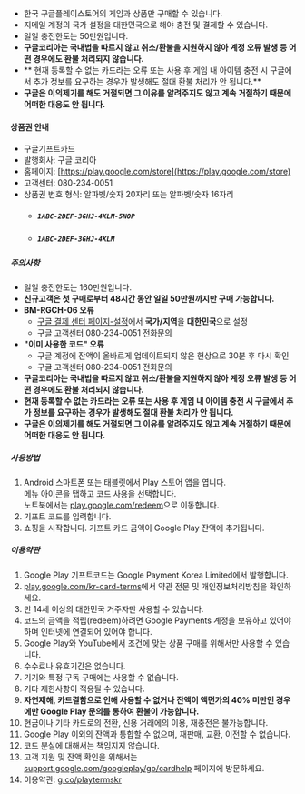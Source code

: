 * 한국 구글플레이스토어의 게임과 상품만 구매할 수 있습니다.
* 지메일 계정의 국가 설정을 대한민국으로 해야 충전 및 결제할 수 있습니다.
* 일일 충전한도는 50만원입니다.
* **구글코리아는 국내법을 따르지 않고 취소/환불을 지원하지 않아 계정 오류 발생 등 어떤 경우에도 환불 처리되지 않습니다.**
* ** 현재 등록할 수 없는 카드라는 오류 또는 사용 후 게임 내 아이템 충전 시 구글에서 추가 정보를 요구하는 경우가 발생해도 절대 환불 처리가 안 됩니다.**
* **구글은 이의제기를 해도 거절되면 그 이유를 알려주지도 않고 계속 거절하기 때문에 어떠한 대응도 안 됩니다.**

#### 상품권 안내

* 구글기프트카드
* 발행회사: 구글 코리아
* 홈페이지: [https://play.google.com/store](https://play.google.com/store)
* 고객센터: 080-234-0051
* 상품권 번호 형식: 알파벳/숫자 20자리 또는 알파벳/숫자 16자리
    * ##### `1ABC-2DEF-3GHJ-4KLM-5NOP`
    * ##### `1ABC-2DEF-3GHJ-4KLM`

##### 주의사항
* 일일  충전한도는 160만원입니다.
* **신규고객은 첫 구매로부터 48시간 동안 일일 50만원까지만 구매 가능합니다.**
* **BM-RGCH-06 오류**
    * [구글 결제 센터 페이지-설정](https://pay.google.com/payments/home#settings)에서 **국가/지역**을 **대한민국**으로 설정
    * 구글 고객센터 080-234-0051 전화문의
* **"이미 사용한 코드" 오류**
    * 구글 계정에 잔액이 올바르게 업데이트되지 않은 현상으로 30분 후 다시 확인
    * 구글 고객센터 080-234-0051 전화문의
* **구글코리아는 국내법을 따르지 않고 취소/환불을 지원하지 않아 계정 오류 발생 등 어떤 경우에도 환불 처리되지 않습니다.**
* **현재 등록할 수 없는 카드라는 오류 또는 사용 후 게임 내 아이템 충전 시 구글에서 추가 정보를 요구하는 경우가 발생해도 절대 환불 처리가 안 됩니다.**
* **구글은 이의제기를 해도 거절되면 그 이유를 알려주지도 않고 계속 거절하기 때문에 어떠한 대응도 안 됩니다.**

##### 사용방법
1. Android 스마트폰 또는 태블릿에서 Play 스토어 앱을 엽니다.<br>메뉴 아이콘을 탭하고 코드 사용을 선택합니다.<br>노트북에서는 [play.google.com/redeem](https://play.google.com/redeem)으로 이동합니다.
2. 기프트 코드를 입력합니다.
3. 쇼핑을 시작합니다. 기프트 카드 금액이 Google Play 잔액에 추가됩니다.

##### 이용약관
1. Google Play 기프트코드는 Google Payment Korea Limited에서 발행합니다.
2. [play.google.com/kr-card-terms](https://play.google.com/kr-card-terms)에서 약관 전문 및 개인정보처리방침을 확인하세요.
3. 만 14세 이상의 대한민국 거주자만 사용할 수 있습니다.
4.  코드의 금액을 적립(redeem)하려면 Google Payments 계정을 보유하고 있어야 하며 인터넷에 연결되어 있어야 합니다.
5. Google Play와 YouTube에서 조건에 맞는 상품 구매를 위해서만 사용할 수 있습니다.
6. 수수료나 유효기간은 없습니다.
7. 기기와 특정 구독 구매에는 사용할 수 없습니다.
8. 기타 제한사항이 적용될 수 있습니다.
9. **자연재해, 카드결함으로 인해 사용할 수 없거나 잔액이 액면가의 40% 미만인 경우에만 Google Play 문의를 통하여 환불이 가능합니다.**
10. 현금이나 기타 카드로의 전환, 신용 거래에의 이용, 재충전은 불가능합니다.
11. Google Play 이외의 잔액과 통합할 수 없으며, 재판매, 교환, 이전할 수 없습니다.
12. 코드 분실에 대해서는 책임지지 않습니다.
13. 고객 지원 및 잔액 확인을 위해서는 [support.google.com/googleplay/go/cardhelp](https://support.google.com/googleplay/go/cardhelp) 페이지에 방문하세요.
14. 이용약관: [g.co/playtermskr](https://g.co/playtermskr)